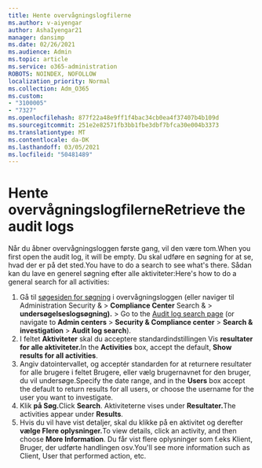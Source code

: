 ```yaml
---
title: Hente overvågningslogfilerne
ms.author: v-aiyengar
author: AshaIyengar21
manager: dansimp
ms.date: 02/26/2021
ms.audience: Admin
ms.topic: article
ms.service: o365-administration
ROBOTS: NOINDEX, NOFOLLOW
localization_priority: Normal
ms.collection: Adm_O365
ms.custom:
- "3100005"
- "7327"
ms.openlocfilehash: 877f22a48e9ff1f4bac34cb0ea4f37407b4b109d
ms.sourcegitcommit: 251e2e82571fb3bb1fbe3dbf7bfca30e004b3373
ms.translationtype: MT
ms.contentlocale: da-DK
ms.lasthandoff: 03/05/2021
ms.locfileid: "50481489"
---
```

# <a name="retrieve-the-audit-logs"></a><span data-ttu-id="67258-102">Hente overvågningslogfilerne</span><span class="sxs-lookup"><span data-stu-id="67258-102">Retrieve the audit logs</span></span>

<span data-ttu-id="67258-103">Når du åbner overvågningsloggen første gang, vil den være tom.</span><span class="sxs-lookup"><span data-stu-id="67258-103">When you first open the audit log, it will be empty.</span></span> <span data-ttu-id="67258-104">Du skal udføre en søgning for at se, hvad der er på det sted.</span><span class="sxs-lookup"><span data-stu-id="67258-104">You have to do a search to see what's there.</span></span> <span data-ttu-id="67258-105">Sådan kan du lave en generel søgning efter alle aktiviteter:</span><span class="sxs-lookup"><span data-stu-id="67258-105">Here's how to do a general search for all activities:</span></span>

1. <span data-ttu-id="67258-106">Gå til [søgesiden for søgning](https://protection.office.com/#/unifiedauditlog) i overvågningsloggen (eller naviger til Administration Security &  >  **Compliance Center** Search &  >  **undersøgelseslogsøgning).**  >  </span><span class="sxs-lookup"><span data-stu-id="67258-106">Go to the [Audit log search page](https://protection.office.com/#/unifiedauditlog) (or navigate to  **Admin centers** > **Security & Compliance center** > **Search & investigation** > **Audit log search**).</span></span>
1. <span data-ttu-id="67258-107">I feltet **Aktiviteter** skal du acceptere standardindstillingen Vis **resultater for alle aktiviteter.**</span><span class="sxs-lookup"><span data-stu-id="67258-107">In the **Activities** box, accept the default, **Show results for all activities**.</span></span>
1. <span data-ttu-id="67258-108">Angiv datointervallet, og  acceptér standarden for at returnere resultater for alle brugere i feltet Brugere, eller vælg brugernavnet for den bruger, du vil undersøge.</span><span class="sxs-lookup"><span data-stu-id="67258-108">Specify the date range, and in the **Users** box accept the default to return results for all users, or choose the username for the user you want to investigate.</span></span>
1. <span data-ttu-id="67258-109">Klik **på Søg.**</span><span class="sxs-lookup"><span data-stu-id="67258-109">Click **Search**.</span></span> <span data-ttu-id="67258-110">Aktiviteterne vises under **Resultater.**</span><span class="sxs-lookup"><span data-stu-id="67258-110">The activities appear under **Results**.</span></span>
1. <span data-ttu-id="67258-111">Hvis du vil have vist detaljer, skal du klikke på en aktivitet og derefter **vælge Flere oplysninger.**</span><span class="sxs-lookup"><span data-stu-id="67258-111">To view details, click an activity, and then choose **More Information**.</span></span> <span data-ttu-id="67258-112">Du får vist flere oplysninger som f.eks Klient, Bruger, der udførte handlingen osv.</span><span class="sxs-lookup"><span data-stu-id="67258-112">You'll see more information such as Client, User that performed action, etc.</span></span>
